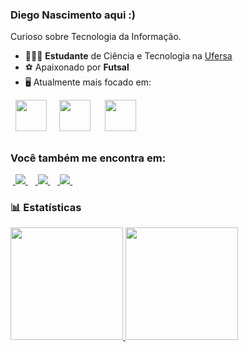 ### Diego Nascimento aqui :)
Curioso sobre Tecnologia da Informação.

- 👨🏻‍💻 **Estudante** de Ciência e Tecnologia na [Ufersa](https://ufersa.edu.br/)
- ⚽ Apaixonado por **Futsal**
- 🖥️ Atualmente mais focado em:
<div style="display: inline">
  &nbsp;&nbsp;<img width='50' height='50' src="https://cdn.jsdelivr.net/gh/devicons/devicon/icons/python/python-original.svg" />&nbsp;&nbsp;
  &nbsp;&nbsp;<img width='50' height='50' src="https://cdn.jsdelivr.net/gh/devicons/devicon/icons/c/c-original.svg"/>&nbsp;&nbsp;&nbsp;
  &nbsp;&nbsp;<img width='50' height='50' src="https://cdn.jsdelivr.net/gh/devicons/devicon/icons/javascript/javascript-original.svg"/>&nbsp;&nbsp;
</div> 

##

### Você também me encontra em:
&nbsp;<a href="https://www.linkedin.com/in/diego-nascimento-b27705281">
  <img src="https://img.shields.io/badge/linkedin-%230077B5.svg?style=for-the-badge&logo=linkedin&logoColor=white">
</a>&nbsp;
&nbsp;<a href="https://instagram.com/_d1eg0_n?igshid=NGExMmI2YTkyZg==">
  <img src="https://img.shields.io/badge/Instagram-%23E4405F.svg?style=for-the-badge&logo=Instagram&logoColor=white"> </a>&nbsp;
</a>&nbsp;<a href="https://discord.com/channels/@me">
  <img src="https://img.shields.io/badge/Discord-%235865F2.svg?style=for-the-badge&logo=discord&logoColor=white">
</a>&nbsp;


### 📊 Estatísticas
<div>
  <a href="https://github.com/diegonascimento2023">
    <img height="180em" src="https://github-readme-stats.vercel.app/api?username=diegonascimento2023&show_icons=true&theme=chartreuse-dark&include_all_commits=true&count_private=true"/>
    <img height="180em" src="https://github-readme-stats.vercel.app/api/top-langs/?username=diegonascimento2023&layout=compact&langs_count=7&count_private=true&theme=chartreuse-dark"/>
 </a>
</div>


